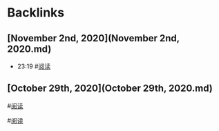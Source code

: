 
# Backlinks
## [November 2nd, 2020](November 2nd, 2020.md)
- 23:19 #[阅读](阅读.md)

## [October 29th, 2020](October 29th, 2020.md)

#[阅读](阅读.md)


#[阅读](阅读.md)

